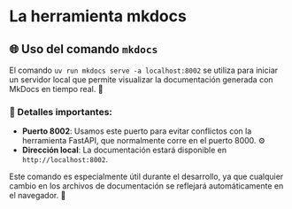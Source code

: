 # La herramienta mkdocs

## 🌐 Uso del comando `mkdocs`

El comando `uv run mkdocs serve -a localhost:8002` se utiliza para iniciar un servidor local que permite visualizar la documentación generada con MkDocs en tiempo real. 🚀

### 📌 Detalles importantes:

- **Puerto 8002**: Usamos este puerto para evitar conflictos con la herramienta FastAPI, que normalmente corre en el puerto 8000. ⚙️
- **Dirección local**: La documentación estará disponible en `http://localhost:8002`.

Este comando es especialmente útil durante el desarrollo, ya que cualquier cambio en los archivos de documentación se reflejará automáticamente en el navegador. 🔄

